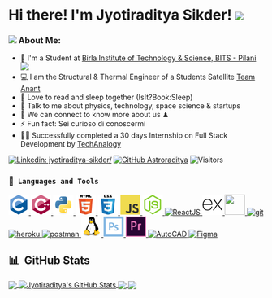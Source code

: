 # Hi there!  I'm Jyotiraditya Sikder! <img src="https://www.anecdata.org/img/uploads/userpics/5e00cd42446ec-small.jpg" width="35"></h2>
### <img src="https://github.com/TheDudeThatCode/TheDudeThatCode/blob/master/Assets/Developer.gif" width="45" /> About Me:
- 🏦 I'm a Student at <a href="https://www.bits-pilani.ac.in/Pilani/index.aspx">Birla Institute of Technology & Science, BITS - Pilani</a>
      <img src="https://media.giphy.com/media/WUlplcMpOCEmTGBtBW/giphy.gif" width="30">
- 💻 I am the Structural & Thermal Engineer of a Students Satellite <a href="https://team-anant.org/">Team Anant </a>
- 📖 Love to read and sleep together (IsIt?Book:Sleep)
- 💬 Talk to me about physics, technology, space science & startups
- 👯 We can connect to know more about us ♟
- ⚡ Fun fact: Sei curioso di conoscermi
- 🧑‍💻 Successfully completed a 30 days Internship on Full Stack Development</a> by <a href="https://techanalogy.org/">TechAnalogy</a>

[![Linkedin: jyotiraditya-sikder/](https://img.shields.io/badge/-Jyotiraditya-blue?style=flat-square&logo=Linkedin&logoColor=white&link=https://www.linkedin.com/in/jyotiraditya-sikder/)](https://www.linkedin.com/in/jyotiraditya-sikder/)
[![GitHub Astroraditya](https://img.shields.io/github/followers/astroraditya?label=follow&style=social)](https://github.com/astroraditya)
![Visitors](https://visitor-badge.deta.dev/badge?page_id=Astroraditya.astroradityaa)

### 🔧&nbsp; `Languages and Tools`

<a href="https://www.cprogramming.com/" target="_blank"> <img src="https://raw.githubusercontent.com/devicons/devicon/master/icons/c/c-original.svg" alt="c" width="40" height="40"/> </a> <a href="https://www.w3schools.com/cpp/" target="_blank"> <img src="https://raw.githubusercontent.com/devicons/devicon/master/icons/cplusplus/cplusplus-original.svg" alt="cplusplus" width="40" height="40"/> </a>  <a href="https://www.python.org" target="_blank"> <img src="https://raw.githubusercontent.com/devicons/devicon/master/icons/python/python-original.svg" alt="python" width="40" height="40"/> </a> <a href="https://www.w3.org/html/" target="_blank"> <img src="https://raw.githubusercontent.com/devicons/devicon/master/icons/html5/html5-original-wordmark.svg" alt="html5" width="40" height="40"/> </a> <a href="https://www.w3schools.com/css/" target="_blank"> <img src="https://raw.githubusercontent.com/devicons/devicon/master/icons/css3/css3-original-wordmark.svg" alt="css3" width="40" height="40"/> </a> <a href="https://developer.mozilla.org/en-US/docs/Web/JavaScript" target="_blank"> <img src="https://raw.githubusercontent.com/devicons/devicon/master/icons/javascript/javascript-original.svg" alt="javascript" width="40" height="40"/> </a> <a href="https://nodejs.org/en/docs/" target="_blank"> <img src="https://raw.githubusercontent.com/devicons/devicon/master/icons/nodejs/nodejs-original.svg" alt="docker" width="40" height="40"/> </a> <a href="https://reactjs.org/" target="_blank"> <img src="https://www.paceit.co.uk/wp-content/uploads/2021/07/reactjs-development-company.png" alt="ReactJS" width="40" height="40"/> </a> <a href="https://expressjs.com/" target="_blank"> <img src="https://raw.githubusercontent.com/devicons/devicon/master/icons/express/express-original.svg" alt="docker" width="40" height="40"/> </a> <a href="https://opencv.org/" target="_blank"> <img src="https://www.vectorlogo.zone/logos/opencv/opencv-icon.svg" width="40" height="40"/> </a> </a> <a href="https://git-scm.com/" target="_blank"> <img src="https://www.vectorlogo.zone/logos/git-scm/git-scm-icon.svg" alt="git" width="40" height="40"/> </a> <a href="https://heroku.com" target="_blank"> <img src="https://www.vectorlogo.zone/logos/heroku/heroku-icon.svg" alt="heroku" width="40" height="40"/> </a> <a href="https://postman.com" target="_blank"> <img src="https://www.vectorlogo.zone/logos/getpostman/getpostman-icon.svg" alt="postman" width="40" height="40"/> </a>  <a href="https://www.linux.org/" target="_blank"> <img src="https://raw.githubusercontent.com/devicons/devicon/master/icons/linux/linux-original.svg" alt="linux" width="40" height="40"/> </a> <a href="https://www.photoshop.com/en" target="_blank"> <img src="https://raw.githubusercontent.com/devicons/devicon/master/icons/photoshop/photoshop-line.svg" alt="photoshop" width="40" height="40"/> </a> <a href="https://www.adobe.com/products/premiere.html" target="_blank"> <img src="https://raw.githubusercontent.com/devicons/devicon/master/icons/premierepro/premierepro-original.svg" alt="premierepro" width="40" height="40"/> </a> <a href="https://www.autodesk.in/products/autocad" target="_blank"> <img src="https://www.kindpng.com/picc/m/553-5531383_autodesk-autocad-icon-autocad-2017-logo-vector-hd.png" alt="AutoCAD" width="40" height="40"/> </a> <a href="https://www.figma.com/ " target="_blank"> <img src="https://cdn.sanity.io/images/599r6htc/production/46a76c802176eb17b04e12108de7e7e0f3736dc6-1024x1024.png?w=670&h=670&q=75&fit=max&auto=format" alt="Figma" width="40" height="40"/> </a> </p>

## 📊&nbsp; GitHub Stats

<a href="https://github.com/Astroraditya/Astroraditya">
  <img align="center" src="https://github-readme-stats.vercel.app/api/top-langs/?username=Astroraditya&hide=java,html,tex&title_color=ffffff&text_color=c9cacc&icon_color=2bbc8a&bg_color=1d1f21&langs_count=3" />
</a>
<a href="https://github.com/Astroraditya/Astroraditya">
  <img align="center" src="https://github-readme-stats.vercel.app/api?username=Astroraditya&show_icons=true&line_height=27&count_private=true&title_color=ffffff&text_color=c9cacc&icon_color=2bbc8a&bg_color=1d1f21" alt="Jyotiraditya's GitHub Stats" />
</a>

<a href="https://github.com/Astroraditya/SpotifyAdX">
  <img align="center" src="https://github-readme-stats.vercel.app/api/pin/?username=Astroraditya&repo=SpotifyAdX&title_color=ffffff&text_color=c9cacc&icon_color=2bbc8a&bg_color=1d1f21" />
</a>


<a href="https://github.com/Astroraditya/sutt-ecom">
  <img align="center" src="https://github-readme-stats.vercel.app/api/pin/?username=Astroraditya&repo=sutt-ecom&title_color=ffffff&text_color=c9cacc&icon_color=2bbc8a&bg_color=1d1f21" />
</a> 
